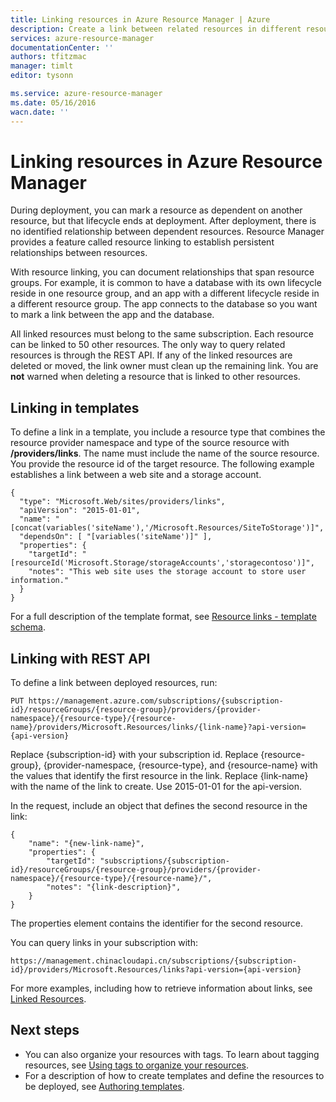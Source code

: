 ```yaml
---
title: Linking resources in Azure Resource Manager | Azure
description: Create a link between related resources in different resource groups in Azure Resource Manager.
services: azure-resource-manager
documentationCenter: ''
authors: tfitzmac
manager: timlt
editor: tysonn

ms.service: azure-resource-manager
ms.date: 05/16/2016
wacn.date: ''
---
```


# Linking resources in Azure Resource Manager

During deployment, you can mark a resource as dependent on another resource, but that lifecycle ends at deployment. After deployment, there is no identified relationship between dependent resources. Resource Manager provides a feature called resource linking to establish persistent relationships between resources.

With resource linking, you can document relationships that span resource groups. For example, it is common to have a database with its own lifecycle reside in one resource group, and an app with a different lifecycle reside in a different resource group. The app connects to the database so you want to mark a link between the app and the database. 

All linked resources must belong to the same subscription. Each resource can be linked to 50 other resources. The only way to query related resources is through the REST API. If any of the linked resources are deleted or moved, the link owner must clean up the remaining link. You are **not** warned when deleting a resource that is linked to other resources.

## Linking in templates

To define a link in a template, you include a resource type that combines the resource provider namespace and type of the source resource with **/providers/links**. The name must include the name of the source resource. You provide the resource id of the target resource. The following example establishes a link between a web site and a storage account.

```
{
  "type": "Microsoft.Web/sites/providers/links",
  "apiVersion": "2015-01-01",
  "name": "[concat(variables('siteName'),'/Microsoft.Resources/SiteToStorage')]",
  "dependsOn": [ "[variables('siteName')]" ],
  "properties": {
    "targetId": "[resourceId('Microsoft.Storage/storageAccounts','storagecontoso')]",
    "notes": "This web site uses the storage account to store user information."
  }
}
```

For a full description of the template format, see [Resource links - template schema](resource-manager-template-links.md).

## Linking with REST API

To define a link between deployed resources, run:

```
PUT https://management.azure.com/subscriptions/{subscription-id}/resourceGroups/{resource-group}/providers/{provider-namespace}/{resource-type}/{resource-name}/providers/Microsoft.Resources/links/{link-name}?api-version={api-version}
```

Replace {subscription-id} with your subscription id. Replace {resource-group}, {provider-namespace, {resource-type}, and {resource-name} with the values that 
identify the first resource in the link. Replace {link-name} with the name of the link to create. Use 2015-01-01 for the api-version.

In the request, include an object that defines the second resource in the link:

```
{
    "name": "{new-link-name}",
    "properties": {
        "targetId": "subscriptions/{subscription-id}/resourceGroups/{resource-group}/providers/{provider-namespace}/{resource-type}/{resource-name}/",
        "notes": "{link-description}",
    }
}
```

The properties element contains the identifier for the second resource.

You can query links in your subscription with:

```
https://management.chinacloudapi.cn/subscriptions/{subscription-id}/providers/Microsoft.Resources/links?api-version={api-version}
```

For more examples, including how to retrieve information about links, see [Linked Resources](https://msdn.microsoft.com/library/azure/mt238499.aspx).

## Next steps

- You can also organize your resources with tags. To learn about tagging resources, see [Using tags to organize your resources](./azure-resource-manager/resource-group-using-tags.md).
- For a description of how to create templates and define the resources to be deployed, see [Authoring templates](./azure-resource-manager/resource-group-authoring-templates.md).
